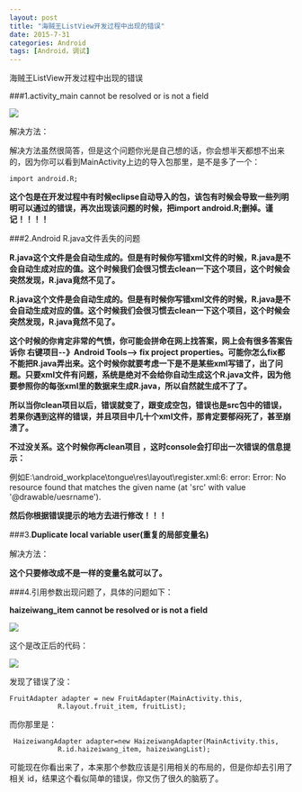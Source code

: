 ```yaml
---
layout: post
title: "海贼王ListView开发过程中出现的错误"
date: 2015-7-31
categories: Android
tags: [Android，调试]
---
```

海贼王ListView开发过程中出现的错误

<!-- more -->


###1.activity_main cannot be resolved or is not a field

![](http://img-storage.qiniudn.com/15-7-30/38942521.jpg)

解决方法：

解决方法虽然很简答，但是这个问题你光是自己想的话，你会想半天都想不出来的，因为你可以看到MainActivity上边的导入包那里，是不是多了一个：

    import android.R;

**这个包是在开发过程中有时候eclipse自动导入的包，该包有时候会导致一些列明明可以通过的错误，再次出现该问题的时候，把import android.R;删掉。谨记！！！！**



###2.Android R.java文件丢失的问题

**R.java这个文件是会自动生成的。但是有时候你写错xml文件的时候，R.java是不会自动生成对应的值。这个时候我们会很习惯去clean一下这个项目，这个时候会突然发现，R.java竟然不见了。**

**R.java这个文件是会自动生成的。但是有时候你写错xml文件的时候，R.java是不会自动生成对应的值。这个时候我们会很习惯去clean一下这个项目，这个时候会突然发现，R.java竟然不见了。**


 **这个时候的你肯定非常的气愤，你可能会拼命在网上找答案，网上会有很多答案告诉你 右键项目--》Android Tools--> fix project properties。可能你怎么fix都不能把R.java弄出来。这个时候你就要考虑一下是不是某些xml写错了，出了问题。只要xml文件有问题，系统是绝对不会给你自动生成这个R.java文件，因为他要参照你的每张xml里的数据来生成R.java，所以自然就生成不了了。**


**所以当你clean项目以后，错误就变了，跟变成空包，错误也是src包中的错误，若果你遇到这样的错误，并且项目中几十个xml文件，那肯定要郁闷死了，甚至崩溃了。**


**不过没关系。这个时候你再clean项目 ，这时console会打印出一次错误的信息提示：**


例如E:\android_workplace\tongue\res\layout\register.xml:6: error: Error: No resource found that matches the given name (at 'src' with value '@drawable/uesrname').

**然后你根据错误提示的地方去进行修改！！！**


###3.**Duplicate local variable user(重复的局部变量名)**

解决方法：

**这个只要修改成不是一样的变量名就可以了。**

###4.引用参数出现问题了，具体的问题如下：

**haizeiwang_item cannot be resolved or is not a field**

![](http://img-storage.qiniudn.com/15-7-30/91139311.jpg)

这个是改正后的代码：

![](http://img-storage.qiniudn.com/15-7-30/47162408.jpg)

发现了错误了没：

    FruitAdapter adapter = new FruitAdapter(MainActivity.this,
				R.layout.fruit_item, fruitList);

而你那里是：

     HaizeiwangAdapter adapter=new HaizeiwangAdapter(MainActivity.this, 
				R.id.haizeiwang_item, haizeiwangList);

可能现在你看出来了，本来那个参数应该是引用相关的布局的，但是你却去引用了相关
id，结果这个看似简单的错误，你又伤了很久的脑筋了。
